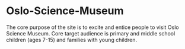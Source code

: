 # Oslo-Science-Museum
The core purpose of the site is to excite and entice people to visit Oslo Science Museum. Core target audience is primary and middle school children (ages 7-15) and families with young children.
